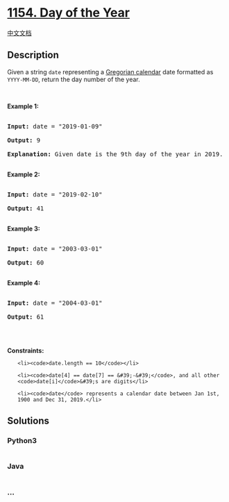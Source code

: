 # [1154. Day of the Year](https://leetcode.com/problems/day-of-the-year)

[中文文档](/solution/1100-1199/1154.Day%20of%20the%20Year/README.md)

## Description

<p>Given a string <code>date</code> representing a <a href="https://en.wikipedia.org/wiki/Gregorian_calendar" target="_blank">Gregorian&nbsp;calendar</a> date formatted as <code>YYYY-MM-DD</code>, return the day number of the year.</p>

<p>&nbsp;</p>

<p><strong>Example 1:</strong></p>

<pre>

<strong>Input:</strong> date = &quot;2019-01-09&quot;

<strong>Output:</strong> 9

<strong>Explanation:</strong> Given date is the 9th day of the year in 2019.

</pre>

<p><strong>Example 2:</strong></p>

<pre>

<strong>Input:</strong> date = &quot;2019-02-10&quot;

<strong>Output:</strong> 41

</pre>

<p><strong>Example 3:</strong></p>

<pre>

<strong>Input:</strong> date = &quot;2003-03-01&quot;

<strong>Output:</strong> 60

</pre>

<p><strong>Example 4:</strong></p>

<pre>

<strong>Input:</strong> date = &quot;2004-03-01&quot;

<strong>Output:</strong> 61

</pre>

<p>&nbsp;</p>

<p><strong>Constraints:</strong></p>

<ul>

    <li><code>date.length == 10</code></li>

    <li><code>date[4] == date[7] == &#39;-&#39;</code>, and all other <code>date[i]</code>&#39;s are digits</li>

    <li><code>date</code> represents a calendar date between Jan 1st, 1900 and Dec 31, 2019.</li>

</ul>

## Solutions

<!-- tabs:start -->

### **Python3**

```python

```

### **Java**

```java

```

### **...**

```

```

<!-- tabs:end -->
